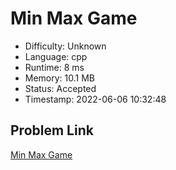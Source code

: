 # Min Max Game

- Difficulty: Unknown
- Language: cpp
- Runtime: 8 ms
- Memory: 10.1 MB
- Status: Accepted
- Timestamp: 2022-06-06 10:32:48

## Problem Link
[Min Max Game](https://leetcode.com/problems/min-max-game)


